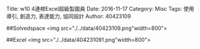 Title: w10 4連桿Excel超級製圖員
Date: 2016-11-17
Category: Misc
Tags: 使用導引, 創造力, 表達能力, 協同設計
Author: 40423109


<!-- PELICAN_END_SUMMARY -->

##Solvedspace
<img src="./../data/40423109.png"width=800">

##Excel
<img src="./../data/404231091.png"width=800">